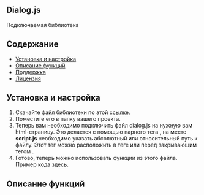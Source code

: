 ## Dialog.js
Подключаемая библиотека
## Содержание
* [Установка и настройка](#Установка-и-настройка)
* [Описание функций](#Описание-функций)
* [Поддержка](#Поддержка)
* [Лицензия](#Лицензия)

## Установка и настройка
1. Скачайте файл библиотеки по этой [ссылке.](https://github.com/Nightblade73/EnglishTeacherV2/blob/master/client/Scripts/dialog.js)
2. Поместите его в папку вашего проекта. 
3. Теперь вам необходимо подключить файл dialog.js на нужную вам html-страницу. Это делается с помощью парного тега <script>. Например, <script src="scripts.js"></script>, на месте **script.js** необходимо указать абсолютный или относительный путь к файлу. 
Этот тег можно расположить в теге <head> или перед закрывающим тегом </body>. 
4. Готово, теперь можно использовать функции из этого файла. Пример кода [здесь.]()

## Описание функций
